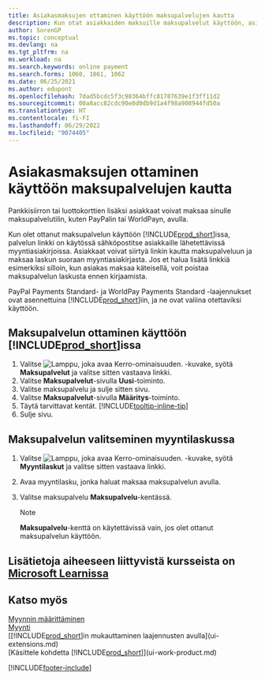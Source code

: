 ```yaml
---
title: Asiakasmaksujen ottaminen käyttöön maksupalvelujen kautta
description: Kun otat asiakkaiden maksuille maksupalvelut käyttöön, asiakkaiden on helpompi maksaa laskunsa.
author: SorenGP
ms.topic: conceptual
ms.devlang: na
ms.tgt_pltfrm: na
ms.workload: na
ms.search.keywords: online payment
ms.search.forms: 1060, 1061, 1062
ms.date: 06/25/2021
ms.author: edupont
ms.openlocfilehash: 7dad5bcdc5f3c98364bffc81787639e1f3ff11d2
ms.sourcegitcommit: 00a8acc82cdc90e0d0db9d1a4f98a908944fd50a
ms.translationtype: HT
ms.contentlocale: fi-FI
ms.lasthandoff: 06/29/2022
ms.locfileid: "9074405"
---
```

# <a name="enable-customer-payments-through-payment-services"></a>Asiakasmaksujen ottaminen käyttöön maksupalvelujen kautta

Pankkisiirron tai luottokorttien lisäksi asiakkaat voivat maksaa sinulle maksupalvelutilin, kuten PayPalin tai WorldPayn, avulla.  

Kun olet ottanut maksupalvelun käyttöön [!INCLUDE[prod_short](includes/prod_short.md)]issa, palvelun linkki on käytössä sähköpostitse asiakkaille lähetettävissä myyntiasiakirjoissa. Asiakkaat voivat siirtyä linkin kautta maksupalveluun ja maksaa laskun suoraan myyntiasiakirjasta. Jos et halua lisätä linkkiä esimerkiksi silloin, kun asiakas maksaa käteisellä, voit poistaa maksupalvelun laskusta ennen kirjaamista.  

PayPal Payments Standard- ja WorldPay Payments Standard -laajennukset ovat asennettuina [!INCLUDE[prod_short](includes/prod_short.md)]iin, ja ne ovat valiina otettaviksi käyttöön.  

## <a name="to-enable-a-payment-service-in-prod_short"></a>Maksupalvelun ottaminen käyttöön [!INCLUDE[prod_short](includes/prod_short.md)]issa

1. Valitse ![Lamppu, joka avaa Kerro-ominaisuuden.](media/ui-search/search_small.png "Kerro, mitä haluat tehdä") -kuvake, syötä **Maksupalvelut** ja valitse sitten vastaava linkki.  
2. Valitse **Maksupalvelut**-sivulla **Uusi**-toiminto.  
3. Valitse maksupalvelu ja sulje sitten sivu.  
4. Valitse **Maksupalvelut**-sivulla **Määritys**-toiminto.  
5. Täytä tarvittavat kentät. [!INCLUDE[tooltip-inline-tip](includes/tooltip-inline-tip_md.md)]  
6. Sulje sivu.  

## <a name="to-select-a-payment-service-on-a-sales-invoice"></a>Maksupalvelun valitseminen myyntilaskussa

1. Valitse ![Lamppu, joka avaa Kerro-ominaisuuden.](media/ui-search/search_small.png "Kerro, mitä haluat tehdä") -kuvake, syötä **Myyntilaskut** ja valitse sitten vastaava linkki.  
2. Avaa myyntilasku, jonka haluat maksaa maksupalvelun avulla.  
3. Valitse maksupalvelu **Maksupalvelu**-kentässä.  

    > [!NOTE]  
    > **Maksupalvelu**-kenttä on käytettävissä vain, jos olet ottanut maksupalvelun käyttöön.  

## <a name="see-related-training-at-microsoft-learn"></a>Lisätietoja aiheeseen liittyvistä kursseista on [Microsoft Learnissa](/learn/modules/cash-management-dynamics-365-business-central/)

## <a name="see-also"></a>Katso myös

[Myynnin määrittäminen](sales-setup-sales.md)  
[Myynti](sales-manage-sales.md)  
[[!INCLUDE[prod_short](includes/prod_short.md)]in mukauttaminen laajennusten avulla](ui-extensions.md)  
[Käsittele kohdetta [!INCLUDE[prod_short](includes/prod_short.md)]](ui-work-product.md)  


[!INCLUDE[footer-include](includes/footer-banner.md)]